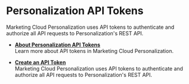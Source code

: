 

# Personalization API Tokens

Marketing Cloud Personalization uses API tokens to authenticate and authorize
all API requests to Personalization's REST API.

  * **[About Personalization API Tokens](https://help.salesforce.com/s/articleView?id=sf.mc_pers_api_tokens_about.htm&language=en_US&type=5)**  
Learn more about API tokens in Marketing Cloud Personalization.

  * **[Create an API Token](https://help.salesforce.com/s/articleView?id=sf.mc_pers_api_tokens_create.htm&language=en_US&type=5)**  
Marketing Cloud Personalization uses API tokens to authenticate and authorize
all API requests to Personalization's REST API.

